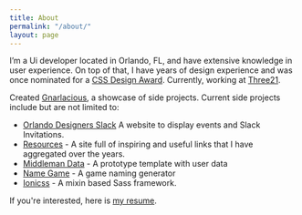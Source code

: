 ```yaml
---
title: About
permalink: "/about/"
layout: page
---
```


I’m a Ui developer located in Orlando, FL, and have extensive knowledge in user experience. On top of that, I have years of design experience and was once nominated for a [CSS Design Award](http://www.cssdesignawards.com/sites/whos-dustin/21950/). Currently, working at [Three21](http://three21creative.com).

Created [Gnarlacious](http://gnarlacious.com), a showcase of side projects. Current side projects include but are not limited to:

- [Orlando Designers Slack](https://whosdustin.com/orlando-designers/) A website to display events and Slack Invitations.
- [Resources](https://whosdustin.com/resources/) - A site full of inspiring and useful links that I have aggregated over the years.
- [Middleman Data](https://github.com/gnarlacious/middleman-data) - A prototype template with user data
- [Name Game](http://name.gnarlacious.com) - A game naming generator
- [Ionicss](https://github.com/gnarlacious/ionicss) - A mixin based Sass framework.

If you're interested, here is [my resume](/cv/).
